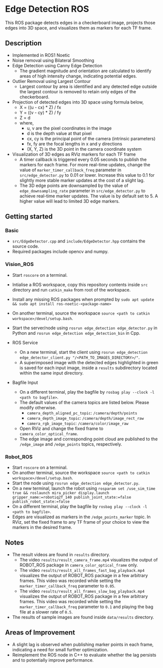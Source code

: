 # Edge Detection ROS
This ROS package detects edges in a checkerboard image, projects those edges into 3D space, and visualizes them as markers for each TF frame.

## Description
- Implemented in ROS1 Noetic
- Noise removal using Bilateral Smoothing
- Edge Detection using Canny Edge Detection
    - The gradient magnitude and orientation are calculated to identify areas of high intensity change, indicating potential edges.
- Outlier Removal using Largest Contour 
    - Largest contour by area is identified and any detected edge outside the largest contour is removed to retain only edges of the checkerboard.
- Projection of detected edges into 3D space using formula below,
    - X = ((u - cx) * Z) / fx
    - Y = ((v - cy) * Z) / fy
    - Z = d
    - where,
        - u, v are the pixel coordinates in the image
        - d is the depth value at that pixel
        - cx, cy is the principal point of the camera (intrinsic parameters)
        - fx, fy are the focal lengths in x and y directions
        - (X, Y, Z) is the 3D point in the camera coordinate system
- Visualization of 3D edges as RViz markers for each TF frame
    - A timer callback is triggered every 0.05 seconds to publish the markers for each frame. For more real-time updates, change the value of `marker_timer_callback_freq` parameter in `src/edge_detector.py` to 0.01 or lower. Increase this value to 0.1 for slightly more stable marker updates at the cost of a slight lag.
    - The 3D edge points are downsampled by the value of `edge_downsampling_rate` parameter in `src/edge_detector.py` to achieve real-time marker updates. The value is by default set to 5. A higher value will lead to limited 3D edge markers.

## Getting started

### Basic
- `src/EdgeDetector.cpp` and `include/EdgeDetector.hpp` contains the source code.
- Required packages include opencv and numpy.

### Vision_ROS
- Start `roscore` on a terminal.
- Intialise a ROS workspace, copy this repository contents inside `src` directory and run `catkin_make` from root of the workspace.
- Install any missing ROS packages when prompted by `sudo apt update && sudo apt install ros-noetic-<package-name>`
- On another terminal, source the workspace `source <path to catkin workspace>/devel/setup.bash`.
- Start the server/node using `rosrun edge_detection edge_detector.py` in Python and `rosrun edge_detection edge_detection_bin` in Cpp.

- ROS Service
    - On a new terminal, start the client using `rosrun edge_detection edge_detector_client.py "/<PATH_TO_IMAGES_DIRECTORY>/"`.
    - A superimposed image with the detected edges highlighted in green is saved for each input image, inside a `results` subdirectory located within the same input directory.

- Bagfile Input
    - On a different terminal, play the bagfile by `rosbag play --clock -l <path to bagfile>`.
    - The default values of the camera topics are listed below. Please modify otherwise.
        - `camera_depth_aligned_pc_topic`: `/camera/depth/points`
        - `camera_depth_image_topic`: `/camera/depth/image_rect_raw`
        - `camera_rgb_image_topic`: `/camera/color/image_raw`
    - Open RViz and change the fixed frame to `camera_color_optical_frame`.
    - The edge image and corresponding point cloud are published to the `/edge_image` and `/edge_points` topics, respectively.

### Robot_ROS
- Start `roscore` on a terminal.
- On another terminal, source the workspace `source <path to catkin workspace>/devel/setup.bash`.
- Start the node using `rosrun edge_detection edge_detector.py`.
- On a new terminal, launch the robot using `rosparam set /use_sim_time true && roslaunch mira_picker display.launch gripper_name:=robotiq2f_140 publish_joint_state:=false publish_robot_state:=false`
- On a different terminal, play the bagfile by `rosbag play --clock -l <path to bagfile>`.
- Edges are visualized as markers in the `/edge_points_marker` topic. In RViz, set the fixed frame to any TF frame of your choice to view the markers in the desired frame.

## Notes
- The result videos are found in `results` directory.
    - The video `results/result_camera_frame.mp4` visualizes the output of ROBOT_ROS package in `camera_color_optical_frame` only.
    - The video `results/result_all_frames_fast_bag_playback.mp4` visualizes the output of ROBOT_ROS package in a few arbitrary frames. This video was recorded while setting the `marker_timer_callback_freq` parameter to `0.05`.
    - The video `results/result_all_frames_slow_bag_playback.mp4` visualizes the output of ROBOT_ROS package in a few arbitrary frames. This video was recorded while setting the `marker_timer_callback_freq` parameter to `0.1` and playing the bag file at a slower rate of `0.5`.
- The results of sample images are found inside `data/results` directory.

## Areas of Improvement
- A slight lag is observed when publishing marker points in each frame, indicating a need for small further optimization.
- Reimplement the ROS node in C++ to evaluate whether the lag persists and to potentially improve performance.
